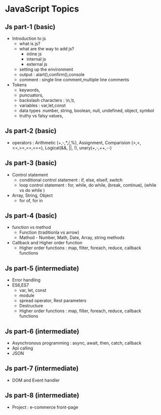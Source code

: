 # JavaScript Topics


## Js part-1 (basic)
- Introduction to js
  - what is js?
  - what are the way to add js?
      - inline js
      - internal js
      - external js
  - setting up the environment
  - output : alart(),confirm(),console
  - comment : single line comment,multiple line comments
- Tokens
  - keywords,
  - puncuators,
  - backslash characters : \n,\t,
  - variables : var,let,const
  - data types :number, string, boolean, null, undefined, object, symbol
  - truthy vs falsy values,


## Js part-2 (basic)
- operators : Arithmetic (+,-,*,/,%), Assignment, Comparision (>,<,<=,>=,==,===), Logical(&&, ||, !), unary(+,-,++,--)


## Js part-3 (basic) 
- Control statement
  - conditional control statement : if, else, elseif, switch
  - loop control statement : for, while, do while, (break, continue), (while vs do while ) 
- Array, String, Object
  - for of, for in


## Js part-4 (basic)
- function vs method
   - Function (traditionla vs arrow) 
   - Mathod - Number, Math, Date, Array, string methods
- Callback and Higher order function
   - Higher order functions : map, filter, foreach, reduce, callback functions
 


## Js part-5 (intermediate)
- Error handling
- ES6,ES7
   - var, let, const
   - module
   - spread operator, Rest parameters
   - Destructure
   - Higher order functions : map, filter, foreach, reduce, callback functions



## Js part-6 (intermediate)
- Asynchronous programming : async, await, then, catch, callback
- Api calling
- JSON


## Js part-7 (intermediate)
- DOM and Event handler

  
## Js part-8 (intermediate)
- Project : e-commerce front-page
  




















